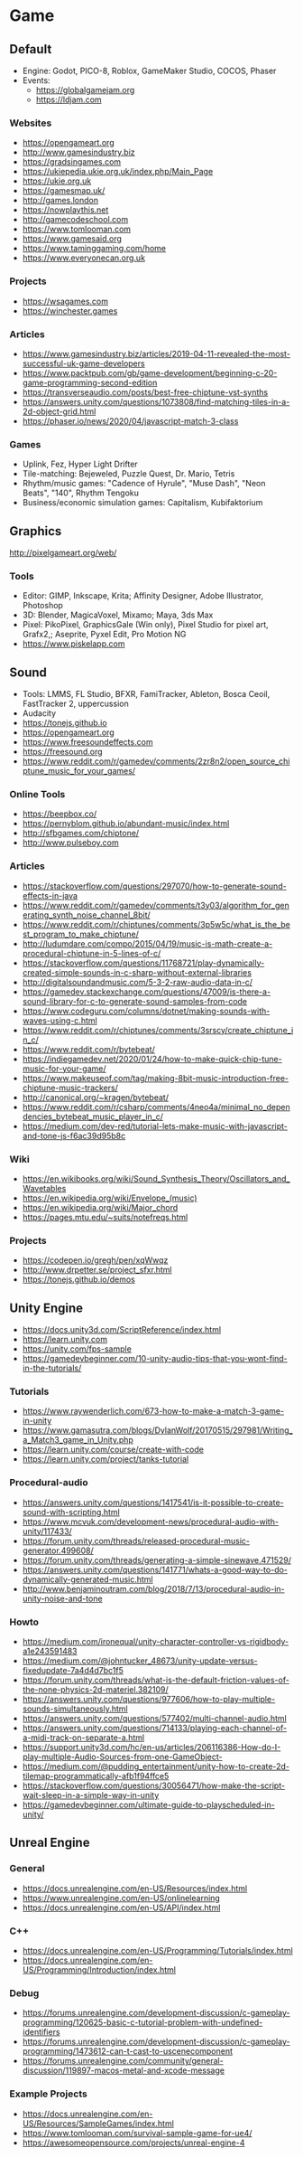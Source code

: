 # Game

## Default

* Engine: Godot, PICO-8, Roblox, GameMaker Studio, COCOS, Phaser
* Events:
  * https://globalgamejam.org
  * https://ldjam.com

### Websites
* https://opengameart.org
* http://www.gamesindustry.biz
* https://gradsingames.com
* https://ukiepedia.ukie.org.uk/index.php/Main_Page
* https://ukie.org.uk
* https://gamesmap.uk/
* http://games.london
* https://nowplaythis.net
* http://gamecodeschool.com
* https://www.tomlooman.com
* https://www.gamesaid.org
* https://www.taminggaming.com/home
* https://www.everyonecan.org.uk

### Projects
* https://wsagames.com
* https://winchester.games

### Articles
* https://www.gamesindustry.biz/articles/2019-04-11-revealed-the-most-successful-uk-game-developers
* https://www.packtpub.com/gb/game-development/beginning-c-20-game-programming-second-edition
* https://transverseaudio.com/posts/best-free-chiptune-vst-synths
* https://answers.unity.com/questions/1073808/find-matching-tiles-in-a-2d-object-grid.html
* https://phaser.io/news/2020/04/javascript-match-3-class

### Games
* Uplink, Fez, Hyper Light Drifter
* Tile-matching: Bejeweled, Puzzle Quest, Dr. Mario, Tetris
* Rhythm/music games: "Cadence of Hyrule", "Muse Dash", "Neon Beats", "140", Rhythm Tengoku
* Business/economic simulation games: Capitalism, Kubifaktorium


## Graphics

http://pixelgameart.org/web/

### Tools
* Editor: GIMP, Inkscape, Krita; Affinity Designer, Adobe Illustrator, Photoshop
* 3D: Blender, MagicaVoxel, Mixamo; Maya, 3ds Max
* Pixel: PikoPixel, GraphicsGale (Win only), Pixel Studio for pixel art, Grafx2,; Aseprite, Pyxel Edit, Pro Motion NG
* https://www.piskelapp.com


## Sound

* Tools: LMMS, FL Studio, BFXR, FamiTracker, Ableton, Bosca Ceoil, FastTracker 2, uppercussion
* Audacity
* https://tonejs.github.io
* https://opengameart.org
* https://www.freesoundeffects.com
* https://freesound.org
* https://www.reddit.com/r/gamedev/comments/2zr8n2/open_source_chiptune_music_for_your_games/

### Online Tools
* https://beepbox.co/
* https://pernyblom.github.io/abundant-music/index.html
* http://sfbgames.com/chiptone/
* http://www.pulseboy.com

### Articles
* https://stackoverflow.com/questions/297070/how-to-generate-sound-effects-in-java
* https://www.reddit.com/r/gamedev/comments/t3y03/algorithm_for_generating_synth_noise_channel_8bit/
* https://www.reddit.com/r/chiptunes/comments/3p5w5c/what_is_the_best_program_to_make_chiptune/
* http://ludumdare.com/compo/2015/04/19/music-is-math-create-a-procedural-chiptune-in-5-lines-of-c/
* https://stackoverflow.com/questions/11768721/play-dynamically-created-simple-sounds-in-c-sharp-without-external-libraries
* http://digitalsoundandmusic.com/5-3-2-raw-audio-data-in-c/
* https://gamedev.stackexchange.com/questions/47009/is-there-a-sound-library-for-c-to-generate-sound-samples-from-code
* https://www.codeguru.com/columns/dotnet/making-sounds-with-waves-using-c.html
* https://www.reddit.com/r/chiptunes/comments/3srscy/create_chiptune_in_c/
* https://www.reddit.com/r/bytebeat/
* https://indiegamedev.net/2020/01/24/how-to-make-quick-chip-tune-music-for-your-game/
* https://www.makeuseof.com/tag/making-8bit-music-introduction-free-chiptune-music-trackers/
* http://canonical.org/~kragen/bytebeat/
* https://www.reddit.com/r/csharp/comments/4neo4a/minimal_no_dependencies_bytebeat_music_player_in_c/
* https://medium.com/dev-red/tutorial-lets-make-music-with-javascript-and-tone-js-f6ac39d95b8c

### Wiki
* https://en.wikibooks.org/wiki/Sound_Synthesis_Theory/Oscillators_and_Wavetables
* https://en.wikipedia.org/wiki/Envelope_(music)
* https://en.wikipedia.org/wiki/Major_chord
* https://pages.mtu.edu/~suits/notefreqs.html

### Projects
* https://codepen.io/gregh/pen/xqWwqz
* http://www.drpetter.se/project_sfxr.html
* https://tonejs.github.io/demos


## Unity Engine

* https://docs.unity3d.com/ScriptReference/index.html
* https://learn.unity.com
* https://unity.com/fps-sample
* https://gamedevbeginner.com/10-unity-audio-tips-that-you-wont-find-in-the-tutorials/

### Tutorials
* https://www.raywenderlich.com/673-how-to-make-a-match-3-game-in-unity
* https://www.gamasutra.com/blogs/DylanWolf/20170515/297981/Writing_a_Match3_game_in_Unity.php
* https://learn.unity.com/course/create-with-code
* https://learn.unity.com/project/tanks-tutorial

### Procedural-audio
* https://answers.unity.com/questions/1417541/is-it-possible-to-create-sound-with-scripting.html
* https://www.mcvuk.com/development-news/procedural-audio-with-unity/117433/
* https://forum.unity.com/threads/released-procedural-music-generator.499608/
* https://forum.unity.com/threads/generating-a-simple-sinewave.471529/
* https://answers.unity.com/questions/141771/whats-a-good-way-to-do-dynamically-generated-music.html
* http://www.benjaminoutram.com/blog/2018/7/13/procedural-audio-in-unity-noise-and-tone

### Howto
* https://medium.com/ironequal/unity-character-controller-vs-rigidbody-a1e243591483
* https://medium.com/@johntucker_48673/unity-update-versus-fixedupdate-7a4d4d7bc1f5
* https://forum.unity.com/threads/what-is-the-default-friction-values-of-the-none-physics-2d-materiel.382109/
* https://answers.unity.com/questions/977606/how-to-play-multiple-sounds-simultaneously.html
* https://answers.unity.com/questions/577402/multi-channel-audio.html
* https://answers.unity.com/questions/714133/playing-each-channel-of-a-midi-track-on-separate-a.html
* https://support.unity3d.com/hc/en-us/articles/206116386-How-do-I-play-multiple-Audio-Sources-from-one-GameObject-
* https://medium.com/@pudding_entertainment/unity-how-to-create-2d-tilemap-programmatically-afb1f94ffce5
* https://stackoverflow.com/questions/30056471/how-make-the-script-wait-sleep-in-a-simple-way-in-unity
* https://gamedevbeginner.com/ultimate-guide-to-playscheduled-in-unity/


## Unreal Engine

### General
* https://docs.unrealengine.com/en-US/Resources/index.html
* https://www.unrealengine.com/en-US/onlinelearning
* https://docs.unrealengine.com/en-US/API/index.html

### C++
* https://docs.unrealengine.com/en-US/Programming/Tutorials/index.html
* https://docs.unrealengine.com/en-US/Programming/Introduction/index.html

### Debug
* https://forums.unrealengine.com/development-discussion/c-gameplay-programming/120625-basic-c-tutorial-problem-with-undefined-identifiers
* https://forums.unrealengine.com/development-discussion/c-gameplay-programming/1473612-can-t-cast-to-uscenecomponent
* https://forums.unrealengine.com/community/general-discussion/119897-macos-metal-and-xcode-message

### Example Projects
* https://docs.unrealengine.com/en-US/Resources/SampleGames/index.html
* https://www.tomlooman.com/survival-sample-game-for-ue4/
* https://awesomeopensource.com/projects/unreal-engine-4
